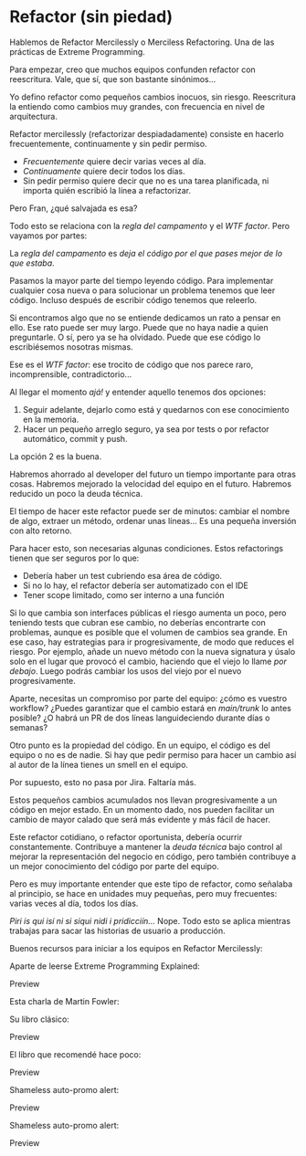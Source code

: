 # Refactor (sin piedad)

Hablemos de Refactor Mercilessly o Merciless Refactoring. Una de las prácticas de Extreme Programming.

Para empezar, creo que muchos equipos confunden refactor con reescritura. Vale, que sí, que son bastante sinónimos...

Yo defino refactor como pequeños cambios inocuos, sin riesgo. Reescritura la entiendo como cambios muy grandes, con frecuencia en nivel de arquitectura.

Refactor mercilessly (refactorizar despiadadamente) consiste en hacerlo frecuentemente, continuamente y sin pedir permiso.

* _Frecuentemente_ quiere decir varias veces al día.
* _Continuamente_ quiere decir todos los días.
* Sin pedir permiso quiere decir que no es una tarea planificada, ni importa quién escribió la línea a refactorizar.

Pero Fran, ¿qué salvajada es esa?

Todo esto se relaciona con la _regla del campamento_ y el _WTF factor_. Pero vayamos por partes:

La _regla del campamento_ es _deja el código por el que pases mejor de lo que estaba_.

Pasamos la mayor parte del tiempo leyendo código. Para implementar cualquier cosa nueva o para solucionar un problema tenemos que leer código. Incluso después de escribir código tenemos que releerlo.

Si encontramos algo que no se entiende dedicamos un rato a pensar en ello. Ese rato puede ser muy largo. Puede que no haya nadie a quien preguntarle. O sí, pero ya se ha olvidado. Puede que ese código lo escribiésemos nosotras mismas.

Ese es el _WTF factor_: ese trocito de código que nos parece raro, incomprensible, contradictorio...

Al llegar el momento _ajá!_ y entender aquello tenemos dos opciones:

1. Seguir adelante, dejarlo como está y quedarnos con ese conocimiento en la memoria.
2. Hacer un pequeño arreglo seguro, ya sea por tests o por refactor automático, commit y push.

La opción 2 es la buena.

Habremos ahorrado al developer del futuro un tiempo importante para otras cosas. Habremos mejorado la velocidad del equipo en el futuro. Habremos reducido un poco la deuda técnica.

El tiempo de hacer este refactor puede ser de minutos: cambiar el nombre de algo, extraer un método, ordenar unas líneas... Es una pequeña inversión con alto retorno.

Para hacer esto, son necesarias algunas condiciones. Estos refactorings tienen que ser seguros por lo que:

* Debería haber un test cubriendo esa área de código.
* Si no lo hay, el refactor debería ser automatizado con el IDE
* Tener scope limitado, como ser interno a una función

Si lo que cambia son interfaces públicas el riesgo aumenta un poco, pero teniendo tests que cubran ese cambio, no deberías encontrarte con problemas, aunque es posible que el volumen de cambios sea grande. En ese caso, hay estrategias para ir progresivamente, de modo que reduces el riesgo. Por ejemplo, añade un nuevo método con la nueva signatura y úsalo solo en el lugar que provocó el cambio, haciendo que el viejo lo llame _por debajo_. Luego podrás cambiar los usos del viejo por el nuevo progresivamente.

Aparte, necesitas un compromiso por parte del equipo: ¿cómo es vuestro workflow? ¿Puedes garantizar que el cambio estará en _main/trunk_ lo antes posible? ¿O habrá un PR de dos líneas languideciendo durante días o semanas?

Otro punto es la propiedad del código. En un equipo, el código es del equipo o no es de nadie. Si hay que pedir permiso para hacer un cambio así al autor de la línea tienes un smell en el equipo.

Por supuesto, esto no pasa por Jira. Faltaría más.

Estos pequeños cambios acumulados nos llevan progresivamente a un código en mejor estado. En un momento dado, nos pueden facilitar un cambio de mayor calado que será más evidente y más fácil de hacer.

Este refactor cotidiano, o refactor oportunista, debería ocurrir constantemente. Contribuye a mantener la _deuda técnica_ bajo control al mejorar la representación del negocio en código, pero también contribuye a un mejor conocimiento del código por parte del equipo.

Pero es muy importante entender que este tipo de refactor, como señalaba al principio, se hace en unidades muy pequeñas, pero muy frecuentes: varias veces al día, todos los días.

_Piri is qui isí ni si siqui nidi i pridicciín..._ Nope. Todo esto se aplica mientras trabajas para sacar las historias de usuario a producción.

Buenos recursos para iniciar a los equipos en Refactor Mercilessly:

Aparte de leerse Extreme Programming Explained:

Preview

Esta charla de Martin Fowler:

Su libro clásico:

Preview

El libro que recomendé hace poco:

Preview

Shameless auto-promo alert:

Preview

Shameless auto-promo alert:

Preview
